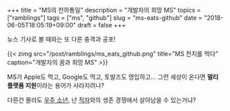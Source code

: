 +++
title = "MS의 천하통일"
description = "개발자의 희망 MS"
topics = ["ramblings"]
tags = ["ms", "github"]
slug = "ms-eats-github"
date = "2018-06-05T18:05:19+09:00"
draft = false
+++

뉴스 기사로 볼 때와는 또 다른 충격과 공포!

{{< zimg src="/post/ramblings/ms_eats_github.png" title="MS 천지를 먹다" caption="개발자의 꿈과 희망 MS" >}}

MS가 Apple도 먹고, Google도 먹고, 토발즈도 영입하고... 그런 세상이 온다면 **멀티 플랫폼 지원**이라는 용어가 사라지려나?

다른건 몰라도 [우주 소년](https://atom.io/), 넌 [적자](https://code.visualstudio.com/)와의 생존 경쟁에서 살아남을 수 있는거냐?

